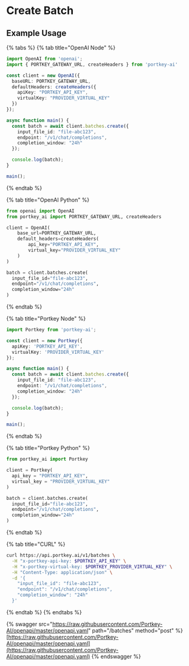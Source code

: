 # Create Batch

## Example Usage

{% tabs %}
{% tab title="OpenAI Node" %}
```typescript
import OpenAI from 'openai';
import { PORTKEY_GATEWAY_URL, createHeaders } from 'portkey-ai'

const client = new OpenAI({
  baseURL: PORTKEY_GATEWAY_URL,
  defaultHeaders: createHeaders({
    apiKey: "PORTKEY_API_KEY",
    virtualKey: "PROVIDER_VIRTUAL_KEY"
  })
});

async function main() {
  const batch = await client.batches.create({
    input_file_id: "file-abc123",
    endpoint: "/v1/chat/completions",
    completion_window: "24h"
  });

  console.log(batch);
}

main();
```
{% endtab %}

{% tab title="OpenAI Python" %}
```python
from openai import OpenAI
from portkey_ai import PORTKEY_GATEWAY_URL, createHeaders

client = OpenAI(
    base_url=PORTKEY_GATEWAY_URL,
    default_headers=createHeaders(
        api_key="PORTKEY_API_KEY",
        virtual_key="PROVIDER_VIRTUAL_KEY"
    )
)

batch = client.batches.create(
  input_file_id="file-abc123",
  endpoint="/v1/chat/completions",
  completion_window="24h"
)
```
{% endtab %}

{% tab title="Portkey Node" %}
```typescript
import Portkey from 'portkey-ai';

const client = new Portkey({
  apiKey: 'PORTKEY_API_KEY',
  virtualKey: 'PROVIDER_VIRTUAL_KEY'
});

async function main() {
  const batch = await client.batches.create({
    input_file_id: "file-abc123",
    endpoint: "/v1/chat/completions",
    completion_window: "24h"
  });

  console.log(batch);
}

main();
```
{% endtab %}

{% tab title="Portkey Python" %}
```python
from portkey_ai import Portkey

client = Portkey(
  api_key = "PORTKEY_API_KEY",
  virtual_key = "PROVIDER_VIRTUAL_KEY"
)

batch = client.batches.create(
  input_file_id="file-abc123",
  endpoint="/v1/chat/completions",
  completion_window="24h"
)
```
{% endtab %}

{% tab title="CURL" %}
```bash
curl https://api.portkey.ai/v1/batches \
  -H "x-portkey-api-key: $PORTKEY_API_KEY" \
  -H "x-portkey-virtual-key: $PORTKEY_PROVIDER_VIRTUAL_KEY" \
  -H "Content-Type: application/json" \
  -d '{
    "input_file_id": "file-abc123",
    "endpoint": "/v1/chat/completions",
    "completion_window": "24h"
  }'
```
{% endtab %}
{% endtabs %}

{% swagger src="https://raw.githubusercontent.com/Portkey-AI/openapi/master/openapi.yaml" path="/batches" method="post" %}
[https://raw.githubusercontent.com/Portkey-AI/openapi/master/openapi.yaml](https://raw.githubusercontent.com/Portkey-AI/openapi/master/openapi.yaml)
{% endswagger %}
